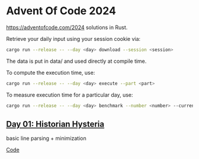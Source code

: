 # Advent Of Code 2024

https://adventofcode.com/2024 solutions in Rust.

Retrieve your daily input using your session cookie via:

```sh
cargo run --release -- --day <day> download --session <session>
```

The data is put in data/ and used directly at compile time.

To compute the  execution time, use:

```sh
cargo run --release -- --day <day> execute --part <part>
```

To measure execution time for a particular day, use:

```sh
cargo run --release -- --day <day> benchmark --number <number> --current
```

## [Day 01: Historian Hysteria](https://adventofcode.com/2024/day/1)

basic line parsing + minimization

[Code](./src/solutions/day01.rs)
